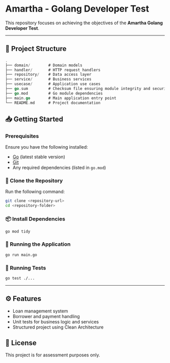 # Amartha - Golang Developer Test

This repository focuses on achieving the objectives of the **Amartha Golang Developer Test**.

---

## 📂 Project Structure

```go
.
├── domain/        # Domain models
├── handler/       # HTTP request handlers
├── repository/    # Data access layer
├── service/       # Business services
├── usecase/       # Application use cases
├── go.sum         # Checksum file ensuring module integrity and security
├── go.mod         # Go module dependencies
├── main.go        # Main application entry point
└── README.md      # Project documentation
```

## 📥 Getting Started

### Prerequisites

Ensure you have the following installed:

- [Go](https://go.dev/dl/) (latest stable version)
- [Git](https://git-scm.com/)
- Any required dependencies (listed in `go.mod`)

### 📌 Clone the Repository

Run the following command:

```sh
git clone <repository-url>
cd <repository-folder>
```

### 📦 Install Dependencies

```sh
go mod tidy
```

### 🚀 Running the Application

```sh
go run main.go
```

### 🧪 Running Tests

```sh
go test ./...
```

---

## ⚙️ Features

- Loan management system
- Borrower and payment handling
- Unit tests for business logic and services
- Structured project using Clean Architecture

## 📜 License

This project is for assessment purposes only.
